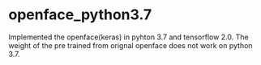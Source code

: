# openface_python3.7
Implemented the openface(keras) in pyhton 3.7 and tensorflow 2.0. The weight of the pre trained from orignal openface does not work on python 3.7. 
